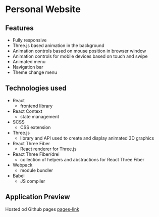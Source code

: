 # Personal Website

## Features

- Fully responsive
- Three.js based animation in the background
- Animation controls based on mouse position in browser window
- Animation controls for mobile devices based on touch and swipe
- Animated menu
- Navigation bar
- Theme change menu

## Technologies used

- React
  - frontend library
- React Context
  - state management
- SCSS
  - CSS extension
- Three.js
  - library and API used to create and display animated 3D graphics
- React Three Fiber
  - React renderer for Three.js
- React Three Fiber/drei
  - collection of helpers and abstractions for React Three Fiber
- Webpack
  - module bundler
- Babel
  - JS compiler

## Application Preview

Hosted od Github pages [pages-link](https://pgruchot.github.io)
